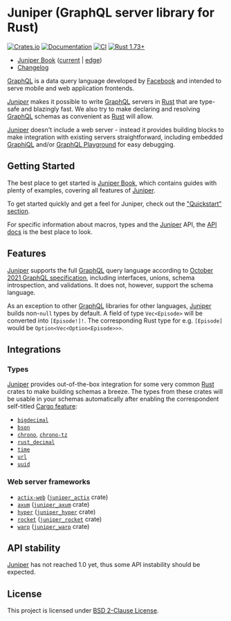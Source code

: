 Juniper (GraphQL server library for Rust)
=========================================

[![Crates.io](https://img.shields.io/crates/v/juniper.svg?maxAge=2592000)](https://crates.io/crates/juniper)
[![Documentation](https://docs.rs/juniper/badge.svg)](https://docs.rs/juniper)
[![CI](https://github.com/graphql-rust/juniper/workflows/CI/badge.svg?branch=master "CI")](https://github.com/graphql-rust/juniper/actions?query=workflow%3ACI+branch%3Amaster)
[![Rust 1.73+](https://img.shields.io/badge/rustc-1.73+-lightgray.svg "Rust 1.73+")](https://blog.rust-lang.org/2023/10/05/Rust-1.73.0.html)

- [Juniper Book] ([current][Juniper Book] | [edge][Juniper Book edge])
- [Changelog](https://github.com/graphql-rust/juniper/blob/juniper-v0.16.1/juniper/CHANGELOG.md)


[GraphQL] is a data query language developed by [Facebook] and intended to serve mobile and web application frontends.

*[Juniper]* makes it possible to write [GraphQL] servers in [Rust] that are type-safe and blazingly fast. We also try to make declaring and resolving [GraphQL] schemas as convenient as [Rust] will allow.

[Juniper] doesn't include a web server - instead it provides building blocks to make integration with existing servers straightforward, including embedded [GraphiQL] and/or [GraphQL Playground] for easy debugging.




## Getting Started

The best place to get started is [Juniper Book], which contains guides with plenty of examples, covering all features of [Juniper].

To get started quickly and get a feel for Juniper, check out the ["Quickstart" section][1].

For specific information about macros, types and the [Juniper] API, the [API docs][Juniper] is the best place to look.




## Features

[Juniper] supports the full [GraphQL] query language according to [October 2021 GraphQL specification](https://spec.graphql.org/October2021), including interfaces, unions, schema introspection, and validations. It does not, however, support the schema language.

As an exception to other [GraphQL] libraries for other languages, [Juniper] builds non-`null` types by default. A field of type `Vec<Episode>` will be converted into `[Episode!]!`. The corresponding Rust type for e.g. `[Episode]` would be `Option<Vec<Option<Episode>>>`.




## Integrations


### Types

[Juniper] provides out-of-the-box integration for some very common [Rust] crates to make building schemas a breeze. The types from these crates will be usable in your schemas automatically after enabling the correspondent self-titled [Cargo feature]:
- [`bigdecimal`]
- [`bson`]
- [`chrono`], [`chrono-tz`]
- [`rust_decimal`]
- [`time`]
- [`url`]
- [`uuid`]


### Web server frameworks

- [`actix-web`] ([`juniper_actix`] crate)
- [`axum`] ([`juniper_axum`] crate)
- [`hyper`] ([`juniper_hyper`] crate)
- [`rocket`] ([`juniper_rocket`] crate)
- [`warp`] ([`juniper_warp`] crate)




## API stability

[Juniper] has not reached 1.0 yet, thus some API instability should be expected.




## License

This project is licensed under [BSD 2-Clause License](https://github.com/graphql-rust/juniper/blob/juniper-v0.16.1/juniper/LICENSE).




[`actix-web`]: https://docs.rs/actix-web
[`axum`]: https://docs.rs/axum
[`bigdecimal`]: https://docs.rs/bigdecimal
[`bson`]: https://docs.rs/bson
[`chrono`]: https://docs.rs/chrono
[`chrono-tz`]: https://docs.rs/chrono-tz
[`juniper_actix`]: https://docs.rs/juniper_actix
[`juniper_axum`]: https://docs.rs/juniper_axum
[`juniper_hyper`]: https://docs.rs/juniper_hyper
[`juniper_rocket`]: https://docs.rs/juniper_rocket
[`juniper_warp`]: https://docs.rs/juniper_warp
[`hyper`]: https://docs.rs/hyper
[`rocket`]: https://docs.rs/rocket
[`rust_decimal`]: https://docs.rs/rust_decimal
[`time`]: https://docs.rs/time
[`url`]: https://docs.rs/url
[`uuid`]: https://docs.rs/uuid
[`warp`]: https://docs.rs/warp
[Cargo feature]: https://doc.rust-lang.org/cargo/reference/features.html
[Facebook]: https://facebook.com
[GraphiQL]: https://github.com/graphql/graphiql
[GraphQL]: http://graphql.org
[GraphQL Playground]: https://github.com/graphql/graphql-playground
[Juniper]: https://docs.rs/juniper
[Juniper Book]: https://graphql-rust.github.io/juniper
[Juniper Book edge]: https://graphql-rust.github.io/juniper/master
[Rust]: https://www.rust-lang.org

[1]: https://graphql-rust.github.io/juniper/quickstart.html
